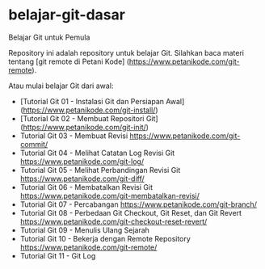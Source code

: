 # belajar-git-dasar
Belajar Git untuk Pemula

Repository ini adalah repository untuk belajar Git. Silahkan baca materi tentang [git remote di Petani Kode]
(https://www.petanikode.com/git-remote).

Atau mulai belajar Git dari awal:

- [Tutorial Git 01 - Instalasi Git dan Persiapan Awal] (https://www.petanikode.com/git-install/)
- [Tutorial Git 02 - Membuat Repositori Git] (https://www.petanikode.com/git-init/)
- Tutorial Git 03 - Membuat Revisi https://www.petanikode.com/git-commit/
- Tutorial Git 04 - Melihat Catatan Log Revisi Git https://www.petanikode.com/git-log/
- Tutorial Git 05 - Melihat Perbandingan Revisi Git https://www.petanikode.com/git-diff/
- Tutorial Git 06 - Membatalkan Revisi Git https://www.petanikode.com/git-membatalkan-revisi/
- Tutorial Git 07 - Percabangan https://www.petanikode.com/git-branch/
- Tutorial Git 08 - Perbedaan Git Checkout, Git Reset, dan Git Revert https://www.petanikode.com/git-checkout-reset-revert/
- Tutorial Git 09 - Menulis Ulang Sejarah
- Tutorial Git 10 - Bekerja dengan Remote Repository https://www.petanikode.com/git-remote/
- Tutorial Git 11 - Git Log
